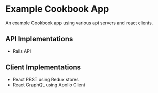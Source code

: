 # Example Cookbook App

An example Cookbook app using various api servers and react clients.

## API Implementations

* Rails API

## Client Implementations

* React REST using Redux stores
* React GraphQL using Apollo Client
